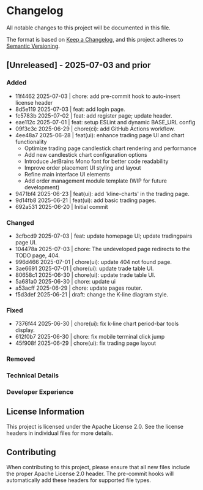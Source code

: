 # Changelog

All notable changes to this project will be documented in this file.

The format is based on [Keep a Changelog](https://keepachangelog.com/en/1.0.0/),
and this project adheres to [Semantic Versioning](https://semver.org/spec/v2.0.0.html).

## [Unreleased] - 2025-07-03 and prior

### Added

- 11f4462 2025-07-03 | chore: add pre-commit hook to auto-insert license header
- 8d5e119 2025-07-03 | feat: add login page.
- fc5783b 2025-07-02 | feat: add register page; update header.
- eae112c 2025-07-01 | feat: setup ESLint and dynamic BASE_URL config
- 09f3c3c 2025-06-29 | chore(ci): add GitHub Actions workflow.
- 4ee48a7 2025-06-28 | feat(ui): enhance trading page UI and chart functionality
  - Optimize trading page candlestick chart rendering and performance
  - Add new candlestick chart configuration options
  - Introduce JetBrains Mono font for better code readability
  - Improve order placement UI styling and layout
  - Refine main interface UI elements
  - Add order management module template (WIP for future development)
- 9471bf4 2025-06-23 | feat(ui): add 'kline-charts' in the trading page.
- 9d14fb8 2025-06-21 | feat(ui): add basic trading pages.
- 692a531 2025-06-20 | Initial commit

### Changed

- 3cfbcd9 2025-07-03 | feat: update homepage UI; update tradingpairs page UI.
- 104478a 2025-07-03 | chore: The undeveloped page redirects to the TODO page, 404.
- 996d466 2025-07-01 | chore(ui): update 404 not found page.
- 3ae6691 2025-07-01 | chore(ui): update trade table UI.
- 80658c1 2025-06-30 | chore(ui): update trade table UI.
- 5a681a0 2025-06-30 | chore: update ui
- a53acff 2025-06-29 | chore: update pages router.
- f5d3def 2025-06-21 | draft: change the K-line diagram style.

### Fixed

- 7376f44 2025-06-30 | chore(ui): fix k-line chart period-bar tools display.
- 612f0b7 2025-06-30 | chore: fix mobile terminal click jump
- 45f908f 2025-06-29 | chore(ui): fix trading page layout

### Removed

### Technical Details

### Developer Experience

## License Information

This project is licensed under the Apache License 2.0. See the license headers in individual files for more details.

## Contributing

When contributing to this project, please ensure that all new files include the proper Apache License 2.0 header. The pre-commit hooks will automatically add these headers for supported file types.
